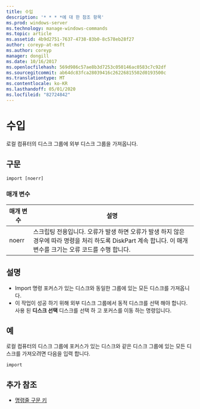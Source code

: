 ```yaml
---
title: 수입
description: '* * * *에 대 한 참조 항목'
ms.prod: windows-server
ms.technology: manage-windows-commands
ms.topic: article
ms.assetid: 4b9d2751-7637-4738-83b0-8c578eb28f27
author: coreyp-at-msft
ms.author: coreyp
manager: dongill
ms.date: 10/16/2017
ms.openlocfilehash: 569d986c57ae8b3d7253c050146ac0583c7c92df
ms.sourcegitcommit: ab64dc83fca28039416c26226815502d0193500c
ms.translationtype: MT
ms.contentlocale: ko-KR
ms.lasthandoff: 05/01/2020
ms.locfileid: "82724842"
---
```

# <a name="import"></a>수입



로컬 컴퓨터의 디스크 그룹에 외부 디스크 그룹을 가져옵니다.

## <a name="syntax"></a>구문

```
import [noerr]
```

### <a name="parameters"></a>매개 변수

|매개 변수|설명|
|---------|-----------|
|noerr|스크립팅 전용입니다. 오류가 발생 하면 오류가 발생 하지 않은 경우에 따라 명령을 처리 하도록 DiskPart 계속 합니다. 이 매개 변수를 크기는 오류 코드를 수행 합니다.|

## <a name="remarks"></a>설명

-   Import 명령 포커스가 있는 디스크와 동일한 그룹에 있는 모든 디스크를 가져옵니다.
-   이 작업이 성공 하기 위해 외부 디스크 그룹에서 동적 디스크를 선택 해야 합니다. 사용 된 **디스크 선택** 디스크를 선택 하 고 포커스를 이동 하는 명령입니다.

## <a name="examples"></a>예

로컬 컴퓨터의 디스크 그룹에 포커스가 있는 디스크와 같은 디스크 그룹에 있는 모든 디스크를 가져오려면 다음을 입력 합니다.
```
import
```

## <a name="additional-references"></a>추가 참조

- [명령줄 구문 키](command-line-syntax-key.md)

